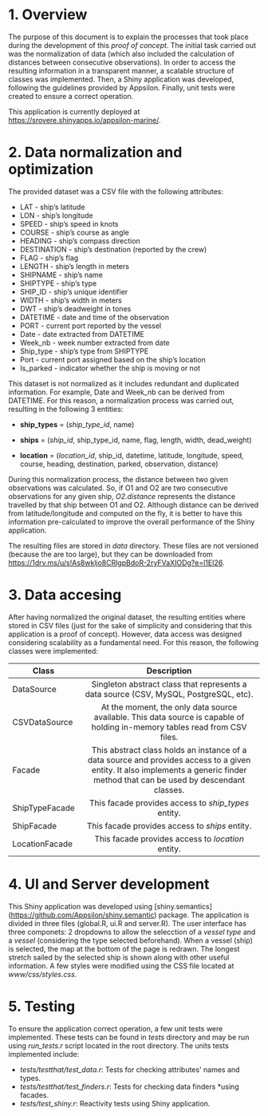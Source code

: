 # 1. Overview

The purpose of this document is to explain the processes that took place during the development of this *proof of concept*. The initial task carried out was the normalization of data (which also included the calculation of distances between consecutive observations). In order to access the resulting information in a transparent manner, a scalable structure of classes was implemented. Then, a Shiny application was developed, following the guidelines provided by Appsilon. Finally, unit tests were created to ensure a correct operation.

This application is currently deployed at https://srovere.shinyapps.io/appsilon-marine/.

# 2. Data normalization and optimization

The provided dataset was a CSV file with the following attributes:

* LAT - ship’s latitude
* LON - ship’s longitude
* SPEED - ship’s speed in knots
* COURSE - ship’s course as angle
* HEADING - ship’s compass direction
* DESTINATION - ship’s destination (reported by the crew)
* FLAG - ship’s flag
* LENGTH - ship’s length in meters
* SHIPNAME - ship’s name
* SHIPTYPE - ship’s type
* SHIP_ID - ship’s unique identifier
* WIDTH - ship’s width in meters
* DWT - ship’s deadweight in tones
* DATETIME - date and time of the observation
* PORT - current port reported by the vessel
* Date - date extracted from DATETIME
* Week_nb - week number extracted from date
* Ship_type - ship’s type from SHIPTYPE
* Port - current port assigned based on the ship’s location
* Is_parked - indicator whether the ship is moving or not 

This dataset is not normalized as it includes redundant and duplicated information. For example, Date and Week_nb can be derived from DATETIME. For this reason, a normalization process was carried out, resulting in the following 3 entities:

* **ship_types** = (*ship_type_id*, name)

* **ships** = (*ship_id*, ship_type_id, name, flag, length, width, dead_weight)

* **location** = (*location_id*, ship_id, datetime, latitude, longitude, speed, course, heading, destination, parked, observation, distance)

During this normalization process, the distance between two given observations was calculated. So, if O1 and O2 are two consecutive observations for any given ship, <em>O2.distance</em> represents the distance travelled by that ship between O1 and O2. Although distance can be derived from latitude/longitude and computed on the fly, it is better to have this information pre-calculated to improve the overall performance of the Shiny application.

The resulting files are stored in <em>data</em> directory. These files are not versioned (because the are too large), but they can be downloaded from https://1drv.ms/u/s!As8wkljo8CRlgpBdoR-2ryFVaXIODg?e=l1EI26.

# 3. Data accesing

After having normalized the original dataset, the resulting entities where stored in CSV files (just for the sake of simplicity and considering that this application is a proof of concept). However, data access was designed considering scalability as a fundamental need. For this reason, the following classes were implemented:


| Class | Description |
| ------|:-----------:|
| DataSource | Singleton abstract class that represents a data source (CSV, MySQL, PostgreSQL, etc). |
| CSVDataSource | At the moment, the only data source available. This data source is capable of holding in-memory tables read from CSV files. |
| Facade | This abstract class holds an instance of a data source and provides access to a given entity. It also implements a generic finder method that can be used by descendant classes. |
| ShipTypeFacade | This facade provides access to *ship_types* entity. |
| ShipFacade | This facade provides access to *ships* entity. |
| LocationFacade | This facade provides access to *location* entity. |

# 4. UI and Server development

This Shiny application was developed using [shiny.semantics] (https://github.com/Appsilon/shiny.semantic) package. The application is divided in three files (global.R, ui.R and server.R). The user interface has three componets: 2 dropdowns to allow the selecction of a *vessel type* and a *vessel* (considering the type selected beforehand). When a vessel (ship) is selected, the map at the bottom of the page is redrawn. The longest stretch sailed by the selected ship is shown along with other useful information. A few styles were modified using the CSS file located at *www/css/styles.css*.

# 5. Testing

To ensure the application correct operation, a few unit tests were implemented. These tests can be found in *tests* directory and may be run using *run_tests.r* script located in the root directory. The units tests implemented include:

* *tests/testthat/test_data.r*: Tests for checking attributes' names and types.
* *tests/testthat/test_finders.r*: Tests for checking data finders *using facades.
* *tests/test_shiny.r*: Reactivity tests using Shiny application.
